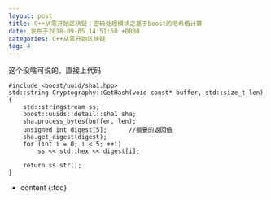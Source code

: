 ```yaml
---
layout: post
title: C++从零开始区块链：密码处理模块之基于boost的哈希值计算
date: 发布于2018-09-05 14:51:50 +0800
categories: C++从零开始区块链
tag: 4
---
```


这个没啥可说的，直接上代码

<!-- more -->

    
    
    #include <boost/uuid/sha1.hpp>
    std::string Cryptography::GetHash(void const* buffer, std::size_t len)
    {
        std::stringstream ss;
        boost::uuids::detail::sha1 sha;
        sha.process_bytes(buffer, len);
        unsigned int digest[5];      //摘要的返回值
        sha.get_digest(digest);
        for (int i = 0; i < 5; ++i)
            ss << std::hex << digest[i];
    
        return ss.str();
    }

* content
{:toc}



